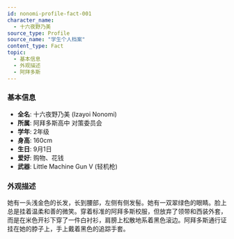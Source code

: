 ```yaml
---
id: nonomi-profile-fact-001
character_name:
  - 十六夜野乃美
source_type: Profile
source_name: "学生个人档案"
content_type: Fact
topic:
  - 基本信息
  - 外观描述
  - 阿拜多斯
---
```

### 基本信息
- **全名**: 十六夜野乃美 (Izayoi Nonomi)
- **所属**: 阿拜多斯高中 对策委员会
- **学年**: 2年级
- **身高**: 160cm
- **生日**: 9月1日
- **爱好**: 购物、花钱
- **武器**: Little Machine Gun V (轻机枪)

### 外观描述
她有一头浅金色的长发，长到腰部，左侧有侧发髻。她有一双翠绿色的眼睛。脸上总是挂着温柔和善的微笑。穿着标准的阿拜多斯校服，但放弃了领带和西装外套，而是在米色开衫下穿了一件白衬衫，肩膀上松散地系着黑色滚边。阿拜多斯通行证挂在她的脖子上，手上戴着黑色的追踪手套。